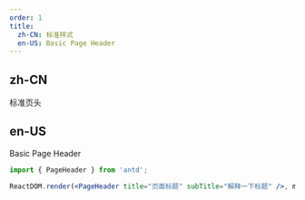 ```yaml
---
order: 1
title:
  zh-CN: 标准样式
  en-US: Basic Page Header
---
```


## zh-CN

标准页头

## en-US

Basic Page Header

```jsx
import { PageHeader } from 'antd';

ReactDOM.render(<PageHeader title="页面标题" subTitle="解释一下标题" />, mountNode);
```

<style>
  .ant-pageheader{
      border: 1px solid rgb(235, 237, 240);
  }
<style>
